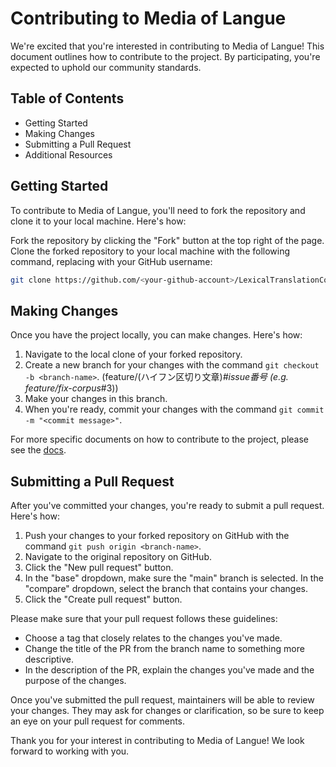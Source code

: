 # Contributing to Media of Langue

We're excited that you're interested in contributing to Media of Langue! This document outlines how to contribute to the project. By participating, you're expected to uphold our community standards.

## Table of Contents

- Getting Started
- Making Changes
- Submitting a Pull Request
- Additional Resources

## Getting Started

To contribute to Media of Langue, you'll need to fork the repository and clone it to your local machine. Here's how:

Fork the repository by clicking the "Fork" button at the top right of the page.
Clone the forked repository to your local machine with the following command, replacing <your-github-account> with your GitHub username:

```bash
git clone https://github.com/<your-github-account>/LexicalTranslationCounter.git
```

## Making Changes

Once you have the project locally, you can make changes. Here's how:

1. Navigate to the local clone of your forked repository.
2. Create a new branch for your changes with the command `git checkout -b <branch-name>`. (feature/(ハイフン区切り文章)_#issue番号 (e.g. feature/fix-corpus_#3))
3. Make your changes in this branch.
4. When you're ready, commit your changes with the command `git commit -m "<commit message>"`.

For more specific documents on how to contribute to the project, please see the [docs](/documents/).

## Submitting a Pull Request

After you've committed your changes, you're ready to submit a pull request. Here's how:

1. Push your changes to your forked repository on GitHub with the command `git push origin <branch-name>`.
2. Navigate to the original repository on GitHub.
3. Click the "New pull request" button.
4. In the "base" dropdown, make sure the "main" branch is selected. In the "compare" dropdown, select the branch that contains your changes.
5. Click the "Create pull request" button.

Please make sure that your pull request follows these guidelines:

- Choose a tag that closely relates to the changes you've made.
- Change the title of the PR from the branch name to something more descriptive.
- In the description of the PR, explain the changes you've made and the purpose of the changes.

Once you've submitted the pull request, maintainers will be able to review your changes. They may ask for changes or clarification, so be sure to keep an eye on your pull request for comments.

Thank you for your interest in contributing to Media of Langue! We look forward to working with you.
